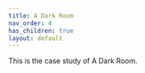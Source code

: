 ```yaml
---
title: A Dark Room
nav_order: 4
has_children: true
layout: default
---
```


This is the case study of A Dark Room.
